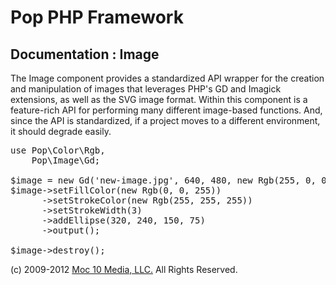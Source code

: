 Pop PHP Framework
=================

Documentation : Image
---------------------

The Image component provides a standardized API wrapper for the creation and manipulation of images that leverages PHP's GD and Imagick extensions, as well as the SVG image format. Within this component is a feature-rich API for performing many different image-based functions. And, since the API is standardized, if a project moves to a different environment, it should degrade easily.

<pre>
use Pop\Color\Rgb,
    Pop\Image\Gd;

$image = new Gd('new-image.jpg', 640, 480, new Rgb(255, 0, 0));
$image->setFillColor(new Rgb(0, 0, 255))
      ->setStrokeColor(new Rgb(255, 255, 255))
      ->setStrokeWidth(3)
      ->addEllipse(320, 240, 150, 75)
      ->output();

$image->destroy();
</pre>

(c) 2009-2012 [Moc 10 Media, LLC.](http://www.moc10media.com) All Rights Reserved.

